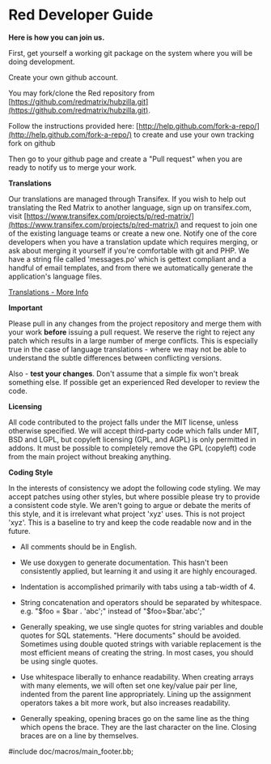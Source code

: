 Red Developer Guide
===================

**Here is how you can join us.**

First, get yourself a working git package on the system where you will be
doing development.

Create your own github account.

You may fork/clone the Red repository from [https://github.com/redmatrix/hubzilla.git](https://github.com/redmatrix/hubzilla.git).

Follow the instructions provided here: [http://help.github.com/fork-a-repo/](http://help.github.com/fork-a-repo/)
to create and use your own tracking fork on github

Then go to your github page and create a "Pull request" when you are ready
to notify us to merge your work.

**Translations**

Our translations are managed through Transifex. If you wish to help out translating the Red Matrix to another language, sign up on transifex.com, visit [https://www.transifex.com/projects/p/red-matrix/](https://www.transifex.com/projects/p/red-matrix/) and request to join one of the existing language teams or create a new one. Notify one of the core developers when you have a translation update which requires merging, or ask about merging it yourself if you're comfortable with git and PHP. We have a string file called 'messages.po' which is gettext compliant and a handful of email templates, and from there we automatically generate the application's language files.   

[Translations - More Info](help/Translations)

**Important**

Please pull in any changes from the project repository and merge them with your work **before** issuing a pull request. We reserve the right to reject any patch which results in a large number of merge conflicts. This is especially true in the case of language translations - where we may not be able to understand the subtle differences between conflicting versions.

Also - **test your changes**. Don't assume that a simple fix won't break something else. If possible get an experienced Red developer to review the code. 


**Licensing**

All code contributed to the project falls under the MIT license, unless otherwise specified. We will accept third-party code which falls under MIT, BSD and LGPL, but copyleft licensing (GPL, and AGPL) is only permitted in addons. It must be possible to completely remove the GPL (copyleft) code from the main project without breaking anything.

**Coding Style** 

In the interests of consistency we adopt the following code styling. We may accept patches using other styles, but where possible please try to provide a consistent code style. We aren't going to argue or debate the merits of this style, and it is irrelevant what project 'xyz' uses. This is not project 'xyz'. This is a baseline to try and keep the code readable now and in the future. 

* All comments should be in English.

* We use doxygen to generate documentation. This hasn't been consistently applied, but learning it and using it are highly encouraged.

* Indentation is accomplished primarily with tabs using a tab-width of 4.

* String concatenation and operators should be separated by whitespace. e.g. "$foo = $bar . 'abc';" instead of "$foo=$bar.'abc';"

* Generally speaking, we use single quotes for string variables and double quotes for SQL statements. "Here documents" should be avoided. Sometimes using double quoted strings with variable replacement is the most efficient means of creating the string. In most cases, you should be using single quotes.

* Use whitespace liberally to enhance readability. When creating arrays with many elements, we will often set one key/value pair per line, indented from the parent line appropriately. Lining up the assignment operators takes a bit more work, but also increases readability.

* Generally speaking, opening braces go on the same line as the thing which opens the brace. They are the last character on the line. Closing braces are on a line by themselves. 

#include doc/macros/main_footer.bb;
